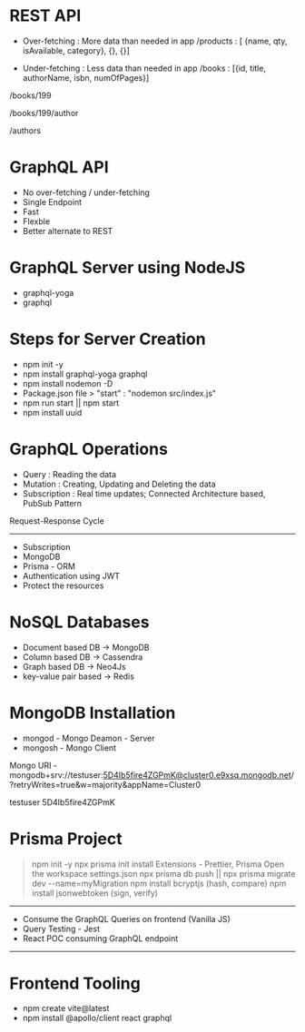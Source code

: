 # REST API

- Over-fetching : More data than needed in app
  /products : [ {name, qty, isAvailable, category}, {}, {}]

- Under-fetching : Less data than needed in app
  /books : [{id, title, authorName, isbn, numOfPages}]

/books/199

/books/199/author

/authors

# GraphQL API

- No over-fetching / under-fetching
- Single Endpoint
- Fast
- Flexble
- Better alternate to REST

# GraphQL Server using NodeJS

- graphql-yoga
- graphql

# Steps for Server Creation

- npm init -y
- npm install graphql-yoga graphql
- npm install nodemon -D
- Package.json file > "start" : "nodemon src/index.js"
- npm run start || npm start
- npm install uuid

# GraphQL Operations

- Query : Reading the data
- Mutation : Creating, Updating and Deleting the data
- Subscription : Real time updates; Connected Architecture based, PubSub Pattern

Request-Response Cycle

---

- Subscription
- MongoDB
- Prisma - ORM
- Authentication using JWT
- Protect the resources

# NoSQL Databases

- Document based DB -> MongoDB
- Column based DB -> Cassendra
- Graph based DB -> Neo4Js
- key-value pair based -> Redis

# MongoDB Installation

- mongod - Mongo Deamon - Server
- mongosh - Mongo Client

Mongo URI -
mongodb+srv://testuser:5D4Ib5fire4ZGPmK@cluster0.e9xsq.mongodb.net/?retryWrites=true&w=majority&appName=Cluster0

testuser
5D4Ib5fire4ZGPmK

# Prisma Project

> npm init -y
> npx prisma init
> install Extensions - Prettier, Prisma
> Open the workspace settings.json
> npx prisma db push || npx prisma migrate dev --name=myMigration
> npm install bcryptjs (hash, compare)
> npm install jsonwebtoken (sign, verify)

---

- Consume the GraphQL Queries on frontend (Vanilla JS)
- Query Testing - Jest
- React POC consuming GraphQL endpoint

---

# Frontend Tooling

- npm create vite@latest
- npm install @apollo/client react graphql
